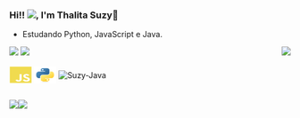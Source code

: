 <!-- Presentation-->
<h3 align="left">Hi!! <img src="https://raw.githubusercontent.com/kaueMarques/kaueMarques/master/hi.gif" height="30px">, I'm Thalita Suzy🪷</h3>

- Estudando Python, JavaScript e Java. 


<!-- GitHub Card -->
<img align="right" height="620m" src="https://raw.githubusercontent.com/gist/thalitaasuzy/ec39a8165e2faf5c78ee738727a37326/raw/9e04fe6b5f39f425fa60a6aae055a02ec7adea3f/githubcard.svg"/>



<!-- ReadMe Stats -->
<div>
 <img height="200cm" src="https://github-readme-stats.vercel.app/api?username=thalitaasuzy&show_icons=true&theme=tokyonight" />
 <img height="100cm" src="https://github-readme-stats.vercel.app/api/top-langs/?username=thalitaasuzy&layout=compact&theme=tokyonight" />
 <!-- <img height="143.5cm" src="https://github-readme-stats.vercel.app/api/pin/?username=thalitaasuzy&repo=github-readme-stats&theme=tokyonight" /> -->
</div>
 
 <!-- Languages Images -->
 <div style="display: inline_block"><br>
  <img align="center" alt="Suzy-Js" height="30" width="40" src="https://raw.githubusercontent.com/devicons/devicon/master/icons/javascript/javascript-plain.svg" />
  <img align="center" alt="Suzy-Python" height="30" width="40" src="https://raw.githubusercontent.com/devicons/devicon/master/icons/python/python-original.svg" />
  <img align="center" alt="Suzy-Java" height="30" width="40" src="https://cdn.jsdelivr.net/gh/devicons/devicon/icons/java/java-original.svg" />    
 <!-- <img align="right" alt="Suzy-pic" height="150" style="border-radius:50px;" src="https://i.pinimg.com/564x/4c/34/a5/4c34a5e3ea14422f31255e1e61d172c1.jpg"> -->
</div>
 
 ##
<!-- Trophy Code -->
<div> 
 <img align="left" height="90cm" src=https://github-profile-trophy.vercel.app/?username=thalitaasuzy&title=Commits&theme=tokyonight />
 <img align="left" height="90cm" src=https://github-profile-trophy.vercel.app/?username=thalitaasuzy&title=Repo&theme=tokyonight />
</div>
 





<!--
**thalitaasuzy/thalitaasuzy** is a ✨ _special_ ✨ repository because its `README.md` (this file) appears on your GitHub profile.

